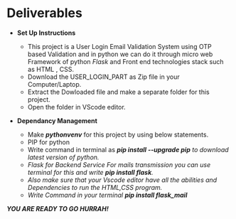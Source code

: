 <html>
  <h1>Deliverables</h1>
  <ul>
    <li>
      <b>Set Up Instructions</b>
      <p><ul>
      <li>This project is a User Login Email Validation System using OTP based Validation and in python we can do it through micro web Framework of python <i>Flask</i> and Front end technologies stack such as HTML , CSS.</li>
      <li>Download the USER_LOGIN_PART as Zip file in your Computer/Laptop.</li>
      <li>Extract the Dowloaded file and make a separate folder for this project.</li>
      <li>Open the folder in VScode editor.</li>
      </ul></p>
    </li> 
    <li>
      <b>Dependancy Management</b>
      <p><ul>
  <li>Make <i><b>pythonvenv</b></i> for this project by using below statements.</li>
  <li>PIP for python</li>
  <li>Write command in terminal as <i><b>pip install --upgrade pip</b><i> to download latest version of python.</li>
      <li>Flask for Backend Service For mails transmission you can use terminal for this and write <i><b>pip install flask</b></i>.</li>
      <li>Also make sure that your Vscode editor have all the abilities and Dependencies to run the HTML,CSS program.</li>
  <li>Write Command in your terminal <i><b>pip install flask_mail</b></i></li>
      </ul></p>
    </li>     
  </ul>
  
 <p><b>YOU ARE READY TO GO HURRAH!</b><p>
</html>
